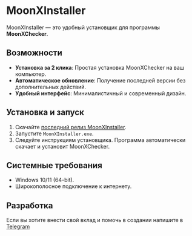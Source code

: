 # MoonXInstaller

MoonXInstaller — это удобный установщик для программы **MoonXChecker**. 

## Возможности
- **Установка за 2 клика**: Простая установка MoonXChecker на ваш компьютер.
- **Автоматическое обновление**: Получение последней версии без дополнительных действий.
- **Удобный интерфейс**: Минималистичный и современный дизайн.

## Установка и запуск
1. Скачайте [последний релиз MoonXInstaller](https://github.com/ZWqPY/MoonXInstaller/releases/latest).
2. Запустите `MoonXInstaller.exe`.
3. Следуйте инструкциям установщика. Программа автоматически скачает и установит MoonXChecker.

## Системные требования
- Windows 10/11 (64-bit).
- Широкополосное подключение к интернету.

## Разработка
Если вы хотите внести свой вклад и помочь в создании напишите в [Telegram](https://t.me/n3botx)
